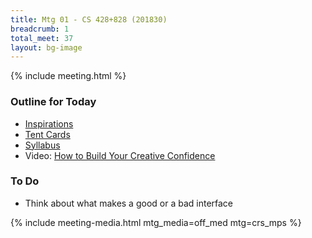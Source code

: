 ```yaml
---
title: Mtg 01 - CS 428+828 (201830)
breadcrumb: 1
total_meet: 37
layout: bg-image
---
```

{% include meeting.html %}

<h3>Outline for Today</h3>

<ul>
  <li>
    <a href="{{ "/research/inspirations.html" | relative_url }}">
      Inspirations
    </a>
  </li>
  <li>
    <a href="{{ "/assets/teaching/pdf/CS-428+828_tentcard.pdf" }}">
      Tent Cards
    </a>
  </li>
  <li>
    <a href="{{ "/assets/teaching/pdf/CS-428+828-201830_syllabus.pdf" | relative_url }}">
      Syllabus
    </a>
  </li>
  <li>
    Video:
    <a href="{{ "/teaching/CS-428+828/resources/videos.html#Kelley2012" | relative_url}}">
      How to Build Your Creative Confidence
    </a>
  </li>
</ul>

<h3>To Do</h3>
<ul>
  <li>
    Think about what makes a good or a bad interface
  </li>
</ul>

{% include meeting-media.html mtg_media=off_med mtg=crs_mps %}
